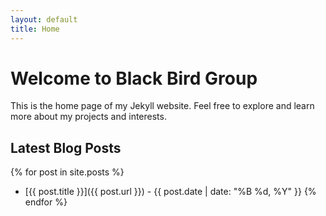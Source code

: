 ```yaml
---
layout: default
title: Home
---
```


# Welcome to Black Bird Group

This is the home page of my Jekyll website. Feel free to explore and learn more about my projects and interests.

## Latest Blog Posts

{% for post in site.posts %}
- [{{ post.title }}]({{ post.url }}) - {{ post.date | date: "%B %d, %Y" }}
{% endfor %}
